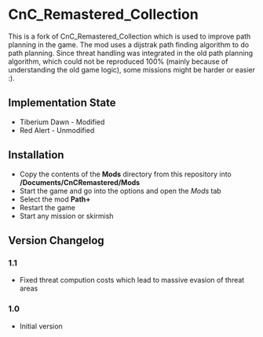 # CnC_Remastered_Collection

This is a fork of CnC_Remastered_Collection which is used to improve path planning in the game.
The mod uses a dijstrak path finding algorithm to do path planning. Since threat handling was integrated in the old path planning algorithm,
which could not be reproduced 100% (mainly because of understanding the old game logic), some missions might be harder or easier :).

## Implementation State

- Tiberium Dawn - Modified
- Red Alert - Unmodified

## Installation

- Copy the contents of the **Mods** directory from this repository into **<Current User>/Documents/CnCRemastered/Mods**
- Start the game and go into the options and open the *Mods* tab
- Select the mod **Path+**
- Restart the game
- Start any mission or skirmish

## Version Changelog

### 1.1
- Fixed threat compution costs which lead to massive evasion of threat areas

### 1.0
- Initial version


